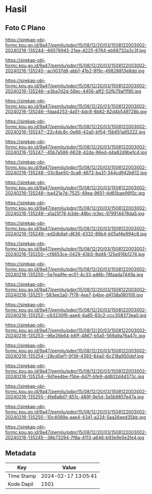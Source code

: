 # Hasil

## Foto C Plano

https://sirekap-obj-formc.kpu.go.id/9a47/pemilu/pdpr/15/08/12/20/03/1508122003002-20240216-135244--66578945-21ee-4225-8764-eb68732a3c3f.jpg

https://sirekap-obj-formc.kpu.go.id/9a47/pemilu/pdpr/15/08/12/20/03/1508122003002-20240216-135245--ac0037d8-abb1-41b2-8f9c-49828813e8dd.jpg

https://sirekap-obj-formc.kpu.go.id/9a47/pemilu/pdpr/15/08/12/20/03/1508122003002-20240216-135246--e3ba7d2d-58ec-4456-aff2-52fb79af1f90.jpg

https://sirekap-obj-formc.kpu.go.id/9a47/pemilu/pdpr/15/08/12/20/03/1508122003002-20240216-135246--fdaa4253-4a51-4dc8-8b82-82d4b549728b.jpg

https://sirekap-obj-formc.kpu.go.id/9a47/pemilu/pdpr/15/08/12/20/03/1508122003002-20240216-135247--22c4dc8c-0e66-42a0-bf54-15b651a65222.jpg

https://sirekap-obj-formc.kpu.go.id/9a47/pemilu/pdpr/15/08/12/20/03/1508122003002-20240216-135247--45b7a586-6628-42da-96ed-d4a82d9be1c4.jpg

https://sirekap-obj-formc.kpu.go.id/9a47/pemilu/pdpr/15/08/12/20/03/1508122003002-20240216-135248--03c8ae50-0ca8-4672-ba31-344cd942b612.jpg

https://sirekap-obj-formc.kpu.go.id/9a47/pemilu/pdpr/15/08/12/20/03/1508122003002-20240216-135248--ba421e7d-7525-49ea-9651-4d65bae96f0c.jpg

https://sirekap-obj-formc.kpu.go.id/9a47/pemilu/pdpr/15/08/12/20/03/1508122003002-20240216-135249--a1a25f78-b3de-48bc-b3ec-979914476da5.jpg

https://sirekap-obj-formc.kpu.go.id/9a47/pemilu/pdpr/15/08/12/20/03/1508122003002-20240216-135249--ed2db6af-d636-4332-86b4-b05af4e994c8.jpg

https://sirekap-obj-formc.kpu.go.id/9a47/pemilu/pdpr/15/08/12/20/03/1508122003002-20240216-135250--cf8653ce-0429-43b5-8d48-125e916b1274.jpg

https://sirekap-obj-formc.kpu.go.id/9a47/pemilu/pdpr/15/08/12/20/03/1508122003002-20240216-135250--5e7ea9fe-ec51-4c33-a46b-78faada7449a.jpg

https://sirekap-obj-formc.kpu.go.id/9a47/pemilu/pdpr/15/08/12/20/03/1508122003002-20240216-135251--583ee2a0-7f78-4ee7-b4be-d4138a180106.jpg

https://sirekap-obj-formc.kpu.go.id/9a47/pemilu/pdpr/15/08/12/20/03/1508122003002-20240216-135252--c63230f6-aae4-4a85-83c2-ccc308373ea0.jpg

https://sirekap-obj-formc.kpu.go.id/9a47/pemilu/pdpr/15/08/12/20/03/1508122003002-20240216-135253--96e26b64-b6ff-4867-b5a5-569a9a76a47c.jpg

https://sirekap-obj-formc.kpu.go.id/9a47/pemilu/pdpr/15/08/12/20/03/1508122003002-20240216-135254--28cd0ef1-0f39-4393-84a0-6c218a950def.jpg

https://sirekap-obj-formc.kpu.go.id/9a47/pemilu/pdpr/15/08/12/20/03/1508122003002-20240216-135254--9d1ee4be-f5be-4d7f-bfe9-dd602d4d373c.jpg

https://sirekap-obj-formc.kpu.go.id/9a47/pemilu/pdpr/15/08/12/20/03/1508122003002-20240216-135255--4fe8a8d7-851c-489f-9e5d-3a5b9857e47a.jpg

https://sirekap-obj-formc.kpu.go.id/9a47/pemilu/pdpr/15/08/12/20/03/1508122003002-20240216-135255--10c4089a-aae4-4341-a224-5aa26aed35bb.jpg

https://sirekap-obj-formc.kpu.go.id/9a47/pemilu/pdpr/15/08/12/20/03/1508122003002-20240216-135245--38b73294-7f8a-4113-a646-b93e9e5e2fe4.jpg


## Metadata

| Key        | Value               |
| ---------- | ------------------- |
| Time Stamp | 2024-02-17 13:05:41 |
| Kode Dapil | 1501                |



